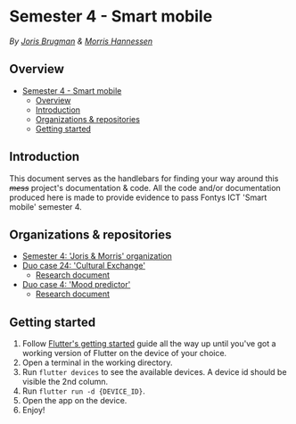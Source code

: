 # Semester 4 - Smart mobile

_By [Joris Brugman](https://github.com/theartcher) & [Morris Hannessen](https://github.com/MorrisHannessen)_

## Overview

- [Semester 4 - Smart mobile](#semester-4---smart-mobile)
  - [Overview](#overview)
  - [Introduction](#introduction)
  - [Organizations \& repositories](#organizations--repositories)
  - [Getting started](#getting-started)

## Introduction

This document serves as the handlebars for finding your way around this _~~mess~~_ project's documentation & code. All the code and/or documentation produced here is made to provide evidence to pass Fontys ICT 'Smart mobile' semester 4.

## Organizations & repositories

- [Semester 4: 'Joris & Morris' organization](https://github.com/S4-Smart-mobile)
- [Duo case 24: 'Cultural Exchange'](./Cultural%20Exchange%20App/)
  - [Research document](./documentation/research/cultural-exchange.md)
- [Duo case 4: 'Mood predictor'](./mood_predictor_app/)
  - [Research document](./documentation/research/mood-predictor.md)

## Getting started

1. Follow [Flutter's getting started](https://docs.flutter.dev/get-started/install) guide all the way up until you've got a working version of Flutter on the device of your choice.
2. Open a terminal in the working directory.
3. Run `flutter devices` to see the available devices. A device id should be visible the 2nd column.
4. Run `flutter run -d {DEVICE_ID}`.
5. Open the app on the device.
6. Enjoy!
